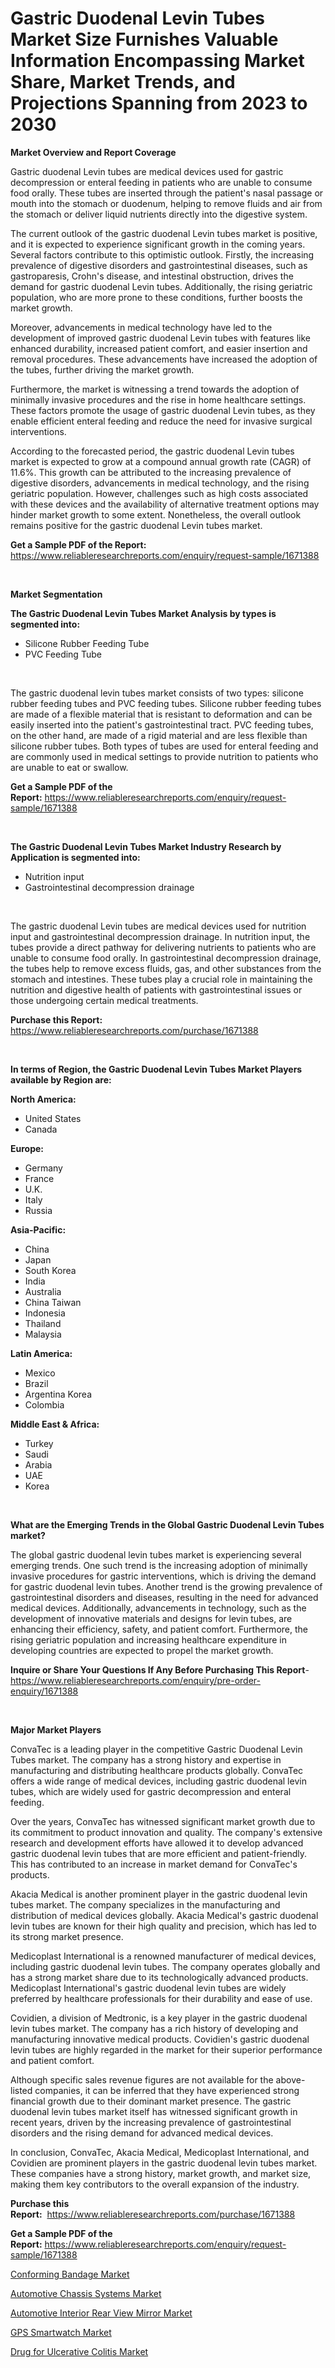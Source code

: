 <p><h1>Gastric Duodenal Levin Tubes Market Size Furnishes Valuable Information Encompassing Market Share, Market Trends, and Projections Spanning from 2023 to 2030</h1></p><p><strong>Market Overview and Report Coverage</strong></p>
<p><p>Gastric duodenal Levin tubes are medical devices used for gastric decompression or enteral feeding in patients who are unable to consume food orally. These tubes are inserted through the patient's nasal passage or mouth into the stomach or duodenum, helping to remove fluids and air from the stomach or deliver liquid nutrients directly into the digestive system.</p><p>The current outlook of the gastric duodenal Levin tubes market is positive, and it is expected to experience significant growth in the coming years. Several factors contribute to this optimistic outlook. Firstly, the increasing prevalence of digestive disorders and gastrointestinal diseases, such as gastroparesis, Crohn's disease, and intestinal obstruction, drives the demand for gastric duodenal Levin tubes. Additionally, the rising geriatric population, who are more prone to these conditions, further boosts the market growth.</p><p>Moreover, advancements in medical technology have led to the development of improved gastric duodenal Levin tubes with features like enhanced durability, increased patient comfort, and easier insertion and removal procedures. These advancements have increased the adoption of the tubes, further driving the market growth.</p><p>Furthermore, the market is witnessing a trend towards the adoption of minimally invasive procedures and the rise in home healthcare settings. These factors promote the usage of gastric duodenal Levin tubes, as they enable efficient enteral feeding and reduce the need for invasive surgical interventions.</p><p>According to the forecasted period, the gastric duodenal Levin tubes market is expected to grow at a compound annual growth rate (CAGR) of 11.6%. This growth can be attributed to the increasing prevalence of digestive disorders, advancements in medical technology, and the rising geriatric population. However, challenges such as high costs associated with these devices and the availability of alternative treatment options may hinder market growth to some extent. Nonetheless, the overall outlook remains positive for the gastric duodenal Levin tubes market.</p></p>
<p><strong>Get a Sample PDF of the Report:</strong> <a href="https://www.reliableresearchreports.com/enquiry/request-sample/1671388">https://www.reliableresearchreports.com/enquiry/request-sample/1671388</a></p>
<p>&nbsp;</p>
<p><strong>Market Segmentation</strong></p>
<p><strong>The Gastric Duodenal Levin Tubes Market Analysis by types is segmented into:</strong></p>
<p><ul><li>Silicone Rubber Feeding Tube</li><li>PVC Feeding Tube</li></ul></p>
<p>&nbsp;</p>
<p><p>The gastric duodenal levin tubes market consists of two types: silicone rubber feeding tubes and PVC feeding tubes. Silicone rubber feeding tubes are made of a flexible material that is resistant to deformation and can be easily inserted into the patient's gastrointestinal tract. PVC feeding tubes, on the other hand, are made of a rigid material and are less flexible than silicone rubber tubes. Both types of tubes are used for enteral feeding and are commonly used in medical settings to provide nutrition to patients who are unable to eat or swallow.</p></p>
<p><strong>Get a Sample PDF of the Report:</strong>&nbsp;<a href="https://www.reliableresearchreports.com/enquiry/request-sample/1671388">https://www.reliableresearchreports.com/enquiry/request-sample/1671388</a></p>
<p>&nbsp;</p>
<p><strong>The Gastric Duodenal Levin Tubes Market Industry Research by Application is segmented into:</strong></p>
<p><ul><li>Nutrition input</li><li>Gastrointestinal decompression drainage</li></ul></p>
<p>&nbsp;</p>
<p><p>The gastric duodenal Levin tubes are medical devices used for nutrition input and gastrointestinal decompression drainage. In nutrition input, the tubes provide a direct pathway for delivering nutrients to patients who are unable to consume food orally. In gastrointestinal decompression drainage, the tubes help to remove excess fluids, gas, and other substances from the stomach and intestines. These tubes play a crucial role in maintaining the nutrition and digestive health of patients with gastrointestinal issues or those undergoing certain medical treatments.</p></p>
<p><strong>Purchase this Report:</strong>&nbsp; <a href="https://www.reliableresearchreports.com/purchase/1671388">https://www.reliableresearchreports.com/purchase/1671388</a></p>
<p>&nbsp;</p>
<p><strong>In terms of Region, the Gastric Duodenal Levin Tubes Market Players available by Region are:</strong></p>
<p>
    <p> <strong> North America: </strong>
        <ul>
            <li>United States</li>
            <li>Canada</li>
        </ul>
        </p> 
    <p> <strong> Europe: </strong>
        <ul>
            <li>Germany</li>
            <li>France</li>
            <li>U.K.</li>
            <li>Italy</li>
            <li>Russia</li>
        </ul>
        </p> 
    <p> <strong> Asia-Pacific: </strong>
        <ul>
            <li>China</li>
            <li>Japan</li>
            <li>South Korea</li>
            <li>India</li>
            <li>Australia</li>
            <li>China Taiwan</li>
            <li>Indonesia</li>
            <li>Thailand</li>
            <li>Malaysia</li>
        </ul>
        </p> 
    <p> <strong> Latin America: </strong>
        <ul>
            <li>Mexico</li>
            <li>Brazil</li>
            <li>Argentina Korea</li>
            <li>Colombia</li>
        </ul>
        </p> 
    <p> <strong> Middle East & Africa: </strong>
        <ul>
            <li>Turkey</li>
            <li>Saudi</li>
            <li>Arabia</li>
            <li>UAE</li>
            <li>Korea</li>
        </ul>
    </p>
    </p>
<p>&nbsp;</p>
<p><strong>What are the Emerging Trends in the Global Gastric Duodenal Levin Tubes market?</strong></p>
<p><p>The global gastric duodenal levin tubes market is experiencing several emerging trends. One such trend is the increasing adoption of minimally invasive procedures for gastric interventions, which is driving the demand for gastric duodenal levin tubes. Another trend is the growing prevalence of gastrointestinal disorders and diseases, resulting in the need for advanced medical devices. Additionally, advancements in technology, such as the development of innovative materials and designs for levin tubes, are enhancing their efficiency, safety, and patient comfort. Furthermore, the rising geriatric population and increasing healthcare expenditure in developing countries are expected to propel the market growth.</p></p>
<p><strong>Inquire or Share Your Questions If Any Before Purchasing This Report</strong>- <a href="https://www.reliableresearchreports.com/enquiry/pre-order-enquiry/1671388">https://www.reliableresearchreports.com/enquiry/pre-order-enquiry/1671388</a></p>
<p>&nbsp;</p>
<p><strong>Major Market Players</strong></p>
<p><p>ConvaTec is a leading player in the competitive Gastric Duodenal Levin Tubes market. The company has a strong history and expertise in manufacturing and distributing healthcare products globally. ConvaTec offers a wide range of medical devices, including gastric duodenal levin tubes, which are widely used for gastric decompression and enteral feeding.</p><p>Over the years, ConvaTec has witnessed significant market growth due to its commitment to product innovation and quality. The company's extensive research and development efforts have allowed it to develop advanced gastric duodenal levin tubes that are more efficient and patient-friendly. This has contributed to an increase in market demand for ConvaTec's products.</p><p>Akacia Medical is another prominent player in the gastric duodenal levin tubes market. The company specializes in the manufacturing and distribution of medical devices globally. Akacia Medical's gastric duodenal levin tubes are known for their high quality and precision, which has led to its strong market presence.</p><p>Medicoplast International is a renowned manufacturer of medical devices, including gastric duodenal levin tubes. The company operates globally and has a strong market share due to its technologically advanced products. Medicoplast International's gastric duodenal levin tubes are widely preferred by healthcare professionals for their durability and ease of use.</p><p>Covidien, a division of Medtronic, is a key player in the gastric duodenal levin tubes market. The company has a rich history of developing and manufacturing innovative medical products. Covidien's gastric duodenal levin tubes are highly regarded in the market for their superior performance and patient comfort.</p><p>Although specific sales revenue figures are not available for the above-listed companies, it can be inferred that they have experienced strong financial growth due to their dominant market presence. The gastric duodenal levin tubes market itself has witnessed significant growth in recent years, driven by the increasing prevalence of gastrointestinal disorders and the rising demand for advanced medical devices.</p><p>In conclusion, ConvaTec, Akacia Medical, Medicoplast International, and Covidien are prominent players in the gastric duodenal levin tubes market. These companies have a strong history, market growth, and market size, making them key contributors to the overall expansion of the industry.</p></p>
<p><strong>Purchase this Report:</strong>&nbsp;&nbsp;<a href="https://www.reliableresearchreports.com/purchase/1671388">https://www.reliableresearchreports.com/purchase/1671388</a></p>
<p></p>
<p><strong>Get a Sample PDF of the Report:</strong>&nbsp;<a href="https://www.reliableresearchreports.com/enquiry/request-sample/1671388">https://www.reliableresearchreports.com/enquiry/request-sample/1671388</a></p>
<p><p><a href="https://www.linkedin.com/pulse/conforming-bandage-market-size-2023-2030-global-industrial-ispic/">Conforming Bandage Market</a></p><p><a href="https://github.com/Chiragrp25/Market-Research-Report-List-1/blob/main/automotive-chassis-systems-market.md">Automotive Chassis Systems Market</a></p><p><a href="https://github.com/YashRP12/Market-Research-Report-List-1/blob/main/automotive-interior-rear-view-mirror-market.md">Automotive Interior Rear View Mirror Market</a></p><p><a href="https://issuu.com/reportprime-2/docs/gps-smartwatch-market-size-2030.pptx?fr=xKAE9_zU1NQ">GPS Smartwatch Market</a></p><p><a href="https://medium.com/@sink.pay.sand/drug-for-ulcerative-colitis-market-share-evolution-and-market-growth-trends-2023-2030-e0aa1f0295c8">Drug for Ulcerative Colitis Market</a></p></p>
